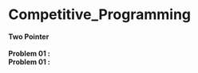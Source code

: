 # Competitive_Programming 

<b> Two Pointer <br><br>
<b> Problem 01   : <br>
<b> Problem 01   : <br>
